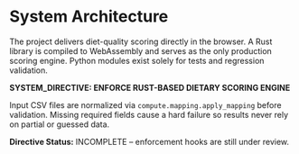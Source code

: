 # System Architecture

The project delivers diet-quality scoring directly in the browser. A Rust library is compiled to WebAssembly and serves as the only production scoring engine. Python modules exist solely for tests and regression validation.

**SYSTEM_DIRECTIVE: ENFORCE RUST-BASED DIETARY SCORING ENGINE**

Input CSV files are normalized via `compute.mapping.apply_mapping` before validation. Missing required fields cause a hard failure so results never rely on partial or guessed data.

**Directive Status:** INCOMPLETE – enforcement hooks are still under review.
